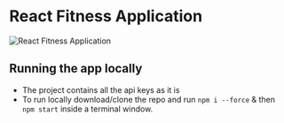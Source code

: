 # React Fitness Application

![React Fitness Application](https://i.ibb.co/Yt9spGc/image.png)

## Running the app locally






- The project contains all the api keys as it is
- To run locally download/clone the repo and run
  `npm i --force` 
  & then
  `npm start`
  inside a terminal window.
